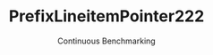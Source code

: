 ---
layout: docu
title: PrefixLineitemPointer222
subtitle: Continuous Benchmarking
selected: Prefix_Tpch
expanded: Benchmarking
benchmark: /individual_results/PrefixLineitemPointer222.html
---